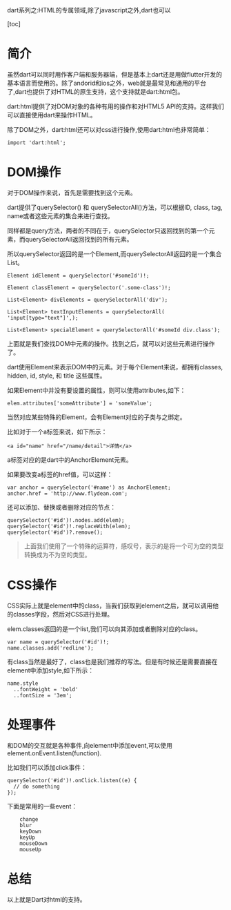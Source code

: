 dart系列之:HTML的专属领域,除了javascript之外,dart也可以

[toc]

# 简介

虽然dart可以同时用作客户端和服务器端，但是基本上dart还是用做flutter开发的基本语言而使用的。除了andorid和ios之外，web就是最常见和通用的平台了,dart也提供了对HTML的原生支持，这个支持就是dart:html包。

dart:html提供了对DOM对象的各种有用的操作和对HTML5 API的支持。这样我们可以直接使用dart来操作HTML。

除了DOM之外，dart:html还可以对css进行操作,使用dart:html也非常简单：

```
import 'dart:html';
```

# DOM操作

对于DOM操作来说，首先是需要找到这个元素。

dart提供了querySelector() 和 querySelectorAll()方法，可以根据ID, class, tag, name或者这些元素的集合来进行查找。

同样都是query方法，两者的不同在于，querySelector只返回找到的第一个元素，而querySelectorAll返回找到的所有元素。

所以querySelector返回的是一个Element,而querySelectorAll返回的是一个集合List<Element>。

```
Element idElement = querySelector('#someId')!;

Element classElement = querySelector('.some-class')!;

List<Element> divElements = querySelectorAll('div');

List<Element> textInputElements = querySelectorAll( 'input[type="text"]',);

List<Element> specialElement = querySelectorAll('#someId div.class');
```

上面就是我们查找DOM中元素的操作。找到之后，就可以对这些元素进行操作了。

dart使用Element来表示DOM中的元素。对于每个Element来说，都拥有classes, hidden, id, style, 和 title 这些属性。

如果Element中并没有要设置的属性，则可以使用attributes,如下：

```
elem.attributes['someAttribute'] = 'someValue';
```

当然对应某些特殊的Element，会有Element对应的子类与之绑定。

比如对于一个a标签来说，如下所示：

```
<a id="name" href="/name/detail">详情</a>
```

a标签对应的是dart中的AnchorElement元素。

如果要改变a标签的href值，可以这样：

```
var anchor = querySelector('#name') as AnchorElement;
anchor.href = 'http://www.flydean.com';
```

还可以添加、替换或者删除对应的节点：

```
querySelector('#id')!.nodes.add(elem);
querySelector('#id')!.replaceWith(elem);
querySelector('#id')?.remove();
```

> 上面我们使用了一个特殊的运算符，感叹号，表示的是将一个可为空的类型转换成为不为空的类型。

# CSS操作

CSS实际上就是element中的class，当我们获取到element之后，就可以调用他的classes字段，然后对CSS进行处理。

elem.classes返回的是一个list,我们可以向其添加或者删除对应的class。

```
var name = querySelector('#id')!;
name.classes.add('redline');
```

有class当然是最好了，class也是我们推荐的写法。但是有时候还是需要直接在element中添加style,如下所示：

```
name.style
  ..fontWeight = 'bold'
  ..fontSize = '3em';
```

# 处理事件

和DOM的交互就是各种事件,向element中添加event,可以使用element.onEvent.listen(function).

比如我们可以添加click事件：

```
querySelector('#id')!.onClick.listen((e) {
  // do something
});
```

下面是常用的一些event：

```
    change
    blur
    keyDown
    keyUp
    mouseDown
    mouseUp
```

# 总结

以上就是Dart对html的支持。






